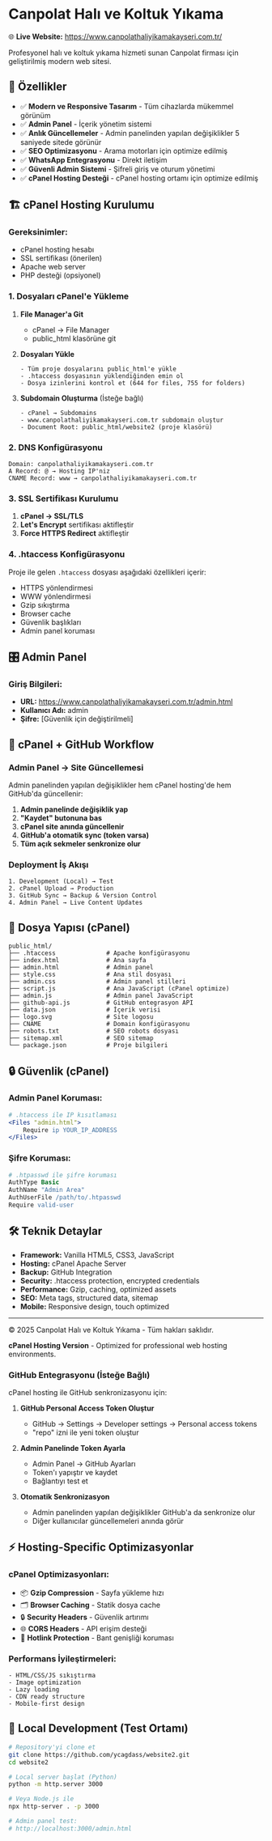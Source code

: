 # Canpolat Halı ve Koltuk Yıkama

🌐 **Live Website:** https://www.canpolathaliyikamakayseri.com.tr/

Profesyonel halı ve koltuk yıkama hizmeti sunan Canpolat firması için geliştirilmiş modern web sitesi.

## 🚀 Özellikler

- ✅ **Modern ve Responsive Tasarım** - Tüm cihazlarda mükemmel görünüm
- ✅ **Admin Panel** - İçerik yönetim sistemi
- ✅ **Anlık Güncellemeler** - Admin panelinden yapılan değişiklikler 5 saniyede sitede görünür
- ✅ **SEO Optimizasyonu** - Arama motorları için optimize edilmiş
- ✅ **WhatsApp Entegrasyonu** - Direkt iletişim
- ✅ **Güvenli Admin Sistemi** - Şifreli giriş ve oturum yönetimi
- ✅ **cPanel Hosting Desteği** - cPanel hosting ortamı için optimize edilmiş

## 🏗️ cPanel Hosting Kurulumu

### Gereksinimler:
- cPanel hosting hesabı
- SSL sertifikası (önerilen)
- Apache web server
- PHP desteği (opsiyonel)

### 1. Dosyaları cPanel'e Yükleme

1. **File Manager'a Git**
   - cPanel → File Manager
   - public_html klasörüne git

2. **Dosyaları Yükle**
   ```
   - Tüm proje dosyalarını public_html'e yükle
   - .htaccess dosyasının yüklendiğinden emin ol
   - Dosya izinlerini kontrol et (644 for files, 755 for folders)
   ```

3. **Subdomain Oluşturma** (İsteğe bağlı)
   ```
   - cPanel → Subdomains
   - www.canpolathaliyikamakayseri.com.tr subdomain oluştur
   - Document Root: public_html/website2 (proje klasörü)
   ```

### 2. DNS Konfigürasyonu

```
Domain: canpolathaliyikamakayseri.com.tr
A Record: @ → Hosting IP'niz
CNAME Record: www → canpolathaliyikamakayseri.com.tr
```

### 3. SSL Sertifikası Kurulumu

1. **cPanel → SSL/TLS**
2. **Let's Encrypt** sertifikası aktifleştir
3. **Force HTTPS Redirect** aktifleştir

### 4. .htaccess Konfigürasyonu

Proje ile gelen `.htaccess` dosyası aşağıdaki özellikleri içerir:
- HTTPS yönlendirmesi
- WWW yönlendirmesi
- Gzip sıkıştırma
- Browser cache
- Güvenlik başlıkları
- Admin panel koruması

## 🎛️ Admin Panel

### Giriş Bilgileri:
- **URL:** https://www.canpolathaliyikamakayseri.com.tr/admin.html
- **Kullanıcı Adı:** admin
- **Şifre:** [Güvenlik için değiştirilmeli]

## 🔄 cPanel + GitHub Workflow

### Admin Panel → Site Güncellemesi

Admin panelinden yapılan değişiklikler hem cPanel hosting'de hem GitHub'da güncellenir:

1. **Admin panelinde değişiklik yap**
2. **"Kaydet" butonuna bas**
3. **cPanel site anında güncellenir**
4. **GitHub'a otomatik sync (token varsa)**
5. **Tüm açık sekmeler senkronize olur**

### Deployment İş Akışı

```
1. Development (Local) → Test
2. cPanel Upload → Production
3. GitHub Sync → Backup & Version Control
4. Admin Panel → Live Content Updates
```

## 📁 Dosya Yapısı (cPanel)

```
public_html/
├── .htaccess              # Apache konfigürasyonu
├── index.html             # Ana sayfa
├── admin.html             # Admin panel
├── style.css              # Ana stil dosyası
├── admin.css              # Admin panel stilleri
├── script.js              # Ana JavaScript (cPanel optimize)
├── admin.js               # Admin panel JavaScript
├── github-api.js          # GitHub entegrasyon API
├── data.json              # İçerik verisi
├── logo.svg               # Site logosu
├── CNAME                  # Domain konfigürasyonu
├── robots.txt             # SEO robots dosyası
├── sitemap.xml            # SEO sitemap
└── package.json           # Proje bilgileri
```

## 🔒 Güvenlik (cPanel)

### Admin Panel Koruması:
```apache
# .htaccess ile IP kısıtlaması
<Files "admin.html">
    Require ip YOUR_IP_ADDRESS
</Files>
```

### Şifre Koruması:
```apache
# .htpasswd ile şifre koruması
AuthType Basic
AuthName "Admin Area"
AuthUserFile /path/to/.htpasswd
Require valid-user
```

## 🛠️ Teknik Detaylar

- **Framework:** Vanilla HTML5, CSS3, JavaScript
- **Hosting:** cPanel Apache Server
- **Backup:** GitHub Integration
- **Security:** .htaccess protection, encrypted credentials
- **Performance:** Gzip, caching, optimized assets
- **SEO:** Meta tags, structured data, sitemap
- **Mobile:** Responsive design, touch optimized

---

© 2025 Canpolat Halı ve Koltuk Yıkama - Tüm hakları saklıdır.

**cPanel Hosting Version** - Optimized for professional web hosting environments.

### GitHub Entegrasyonu (İsteğe Bağlı)

cPanel hosting ile GitHub senkronizasyonu için:

1. **GitHub Personal Access Token Oluştur**
   - GitHub → Settings → Developer settings → Personal access tokens
   - "repo" izni ile yeni token oluştur

2. **Admin Panelinde Token Ayarla**
   - Admin Panel → GitHub Ayarları
   - Token'ı yapıştır ve kaydet
   - Bağlantıyı test et

3. **Otomatik Senkronizasyon**
   - Admin panelinden yapılan değişiklikler GitHub'a da senkronize olur
   - Diğer kullanıcılar güncellemeleri anında görür

## ⚡ Hosting-Specific Optimizasyonlar

### cPanel Optimizasyonları:
- 📦 **Gzip Compression** - Sayfa yükleme hızı
- 🗂️ **Browser Caching** - Statik dosya cache
- 🔒 **Security Headers** - Güvenlik artırımı
- 🌐 **CORS Headers** - API erişim desteği
- 🚫 **Hotlink Protection** - Bant genişliği koruması

### Performans İyileştirmeleri:
```
- HTML/CSS/JS sıkıştırma
- Image optimization
- Lazy loading
- CDN ready structure
- Mobile-first design
```

## 🔧 Local Development (Test Ortamı)

```bash
# Repository'yi clone et
git clone https://github.com/ycagdass/website2.git
cd website2

# Local server başlat (Python)
python -m http.server 3000

# Veya Node.js ile
npx http-server . -p 3000

# Admin panel test:
# http://localhost:3000/admin.html
```
